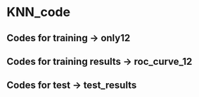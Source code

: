 # KNN_code

## Codes for training          -> only12
## Codes for training results  -> roc_curve_12
## Codes for test              -> test_results
